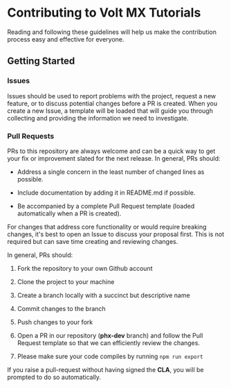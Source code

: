 # Contributing to Volt MX Tutorials

Reading and following these guidelines will help us make the contribution process easy and effective for everyone.

## Getting Started

### Issues

Issues should be used to report problems with the project, request a new feature, or to discuss potential changes before a PR is created. When you create a new Issue, a template will be loaded that will guide you through collecting and providing the information we need to investigate.

### Pull Requests

PRs to this repository are always welcome and can be a quick way to get your fix or improvement slated for the next release. In general, PRs should:

- Address a single concern in the least number of changed lines as possible.

- Include documentation by adding it in README.md if possible.

- Be accompanied by a complete Pull Request template (loaded automatically when a PR is created).

For changes that address core functionality or would require breaking changes, it's best to open an Issue to discuss your proposal first. This is not required but can save time creating and reviewing changes.

In general, PRs should:

1. Fork the repository to your own Github account

2. Clone the project to your machine

3. Create a branch locally with a succinct but descriptive name

4. Commit changes to the branch

5. Push changes to your fork

6. Open a PR in our repository (**phx-dev** branch) and follow the Pull Request template so that we can efficiently review the changes.
7. Please make sure your code compiles by running `npm run export`

If you raise a pull-request without having signed the **CLA**, you will be prompted to do so automatically.
